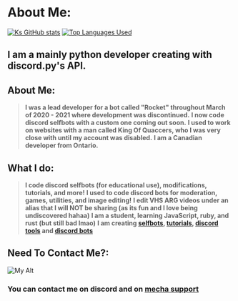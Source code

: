 # About Me:
[![Ks GitHub stats](https://github-readme-stats.vercel.app/api?username=ksIsCute)](https://github.com/anuraghazra/github-readme-stats&theme=synthwave)
[![Top Languages Used](https://github-readme-stats.vercel.app/api/top-langs/?username=ksIsCute)](https://github.com/anuraghazra/github-readme-stats&theme=synthwave&langs_count=10&layout=compact)
## I am a mainly python developer creating with discord.py's API.
## About Me:
> **I was a lead developer for a bot called "Rocket" throughout March of 2020 - 2021 where development was discontinued.**
> **I now code discord selfbots with a custom one coming out soon.**
> **I used to work on websites with a man called King Of Quaccers, who I was very close with until my account was disabled.**
> **I am a Canadian developer from Ontario.**
## What I do:
> **I code discord selfbots (for educational use), modifications, tutorials, and more!**
> **I used to code discord bots for moderation, games, utilities, and image editing!**
> **I edit VHS ARG videos under an alias that I will NOT be sharing (as its fun and I love being undiscovered hahaa)**
> **I am a student, learning JavaScript, ruby, and rust (but still bad lmao)**
> **I am creating [selfbots](https://github.com/ksIsCute/DestroyerSelfbot), [tutorials](https://github.com/ksIsCute/SelfbotTesting), [discord tools](https://github.com/ksIsCute/EmbedMassDM) and [discord bots](https://mechadiscord.tk)**
## Need To Contact Me?:
![My Alt](https://dcbadge.vercel.app/api/shield/940289135074238594?theme=discord&logoColor=presence)
### You can contact me on discord and on [mecha support](https://mechadiscord.tk)
